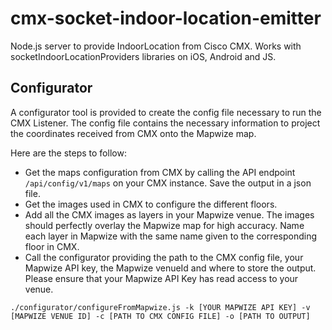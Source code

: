 # cmx-socket-indoor-location-emitter
Node.js server to provide IndoorLocation from Cisco CMX. Works with socketIndoorLocationProviders libraries on iOS, Android and JS.


## Configurator

A configurator tool is provided to create the config file necessary to run the CMX Listener. 
The config file contains the necessary information to project the coordinates received from CMX onto the Mapwize map.

Here are the steps to follow:

- Get the maps configuration from CMX by calling the API endpoint `/api/config/v1/maps` on your CMX instance. Save the output in a json file.
- Get the images used in CMX to configure the different floors.
- Add all the CMX images as layers in your Mapwize venue. The images should perfectly overlay the Mapwize map for high accuracy. Name each layer in Mapwize with the same name given to the corresponding floor in CMX.
- Call the configurator providing the path to the CMX config file, your Mapwize API key, the Mapwize venueId and where to store the output. Please ensure that your Mapwize API Key has read access to your venue.

`./configurator/configureFromMapwize.js -k [YOUR MAPWIZE API KEY] -v [MAPWIZE VENUE ID] -c [PATH TO CMX CONFIG FILE] -o [PATH TO OUTPUT]`

